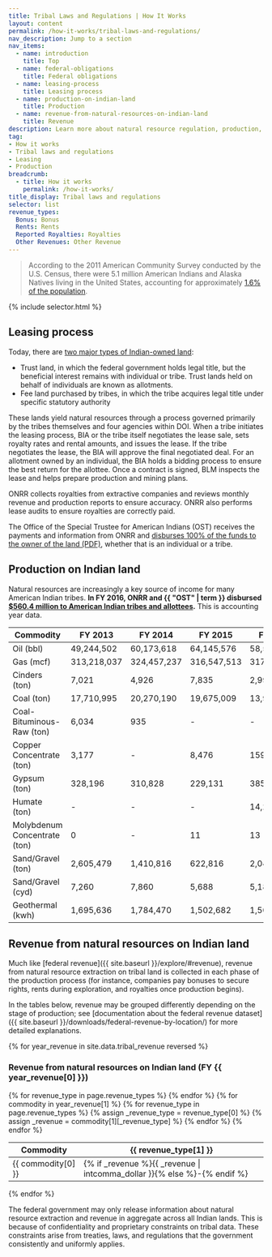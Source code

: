 ```yaml
---
title: Tribal Laws and Regulations | How It Works
layout: content
permalink: /how-it-works/tribal-laws-and-regulations/
nav_description: Jump to a section
nav_items:
  - name: introduction
    title: Top
  - name: federal-obligations
    title: Federal obligations
  - name: leasing-process
    title: Leasing process
  - name: production-on-indian-land
    title: Production
  - name: revenue-from-natural-resources-on-indian-land
    title: Revenue
description: Learn more about natural resource regulation, production, and revenue in the 18 states that, in 2013, led the country in oil, gas, coal, and nonenergy mineral production; had the most DOI revenue and / or state production taxes; or had the most significant tribal natural resource interest.
tag:
- How it works
- Tribal laws and regulations
- Leasing
- Production
breadcrumb:
  - title: How it works
    permalink: /how-it-works/
title_display: Tribal laws and regulations
selector: list
revenue_types:
  Bonus: Bonus
  Rents: Rents
  Reported Royalties: Royalties
  Other Revenues: Other Revenue
---
```


> According to the 2011 American Community Survey conducted by the U.S. Census, there were 5.1 million American Indians and Alaska Natives living in the United States, accounting for approximately [1.6% of the population](https://www.census.gov/newsroom/releases/archives/facts_for_features_special_editions/cb12-ff22.html).

{% include selector.html %}


## Leasing process

Today, there are [two major types of Indian-owned land](http://teeic.indianaffairs.gov/triballand/):

* Trust land, in which the federal government holds legal title, but the beneficial interest remains with individual or tribe. Trust lands held on behalf of individuals are known as allotments.
* Fee land purchased by tribes, in which the tribe acquires legal title under specific statutory authority

These lands yield natural resources through a process governed primarily by the tribes themselves and four agencies within DOI. When a tribe initiates the leasing process, BIA or the tribe itself negotiates the lease sale, sets royalty rates and rental amounts, and issues the lease. If the tribe negotiates the lease, the BIA will approve the final negotiated deal. For an allotment owned by an individual, the BIA holds a bidding process to ensure the best return for the allottee. Once a contract is signed, BLM inspects the lease and helps prepare production and mining plans.

ONRR collects royalties from extractive companies and reviews monthly revenue and production reports to ensure accuracy. ONRR also performs lease audits to ensure royalties are correctly paid.

The Office of the Special Trustee for American Indians (OST) receives the payments and information from ONRR and [disburses 100% of the funds to the owner of the land (PDF)](http://www.onrr.gov/IndianServices/pdfdocs/FrequentlyAskedQuestion.pdf), whether that is an individual or a tribe.

## Production on Indian land

Natural resources are increasingly a key source of income for many American Indian tribes. **In FY 2016, ONRR and {{ "OST" | term }} disbursed [$560.4 million to American Indian tribes and allottees](http://statistics.onrr.gov/ReportTool.aspx).** This is accounting year data.

<table class="table-basic">
  <thead>
    <tr>
      <th>Commodity</th>
      <th>FY 2013</th>
      <th>FY 2014</th>
      <th>FY 2015</th>
      <th>FY 2016</th>
    </tr>
  </thead>
  <tr>
    <td>Oil (bbl)</td>
    <td class="numeric">49,244,502</td>
    <td class="numeric">60,173,618</td>
    <td class="numeric">64,145,576</td>
    <td class="numeric">58,570,842</td>
  </tr>
  <tr>
    <td>Gas (mcf)</td>
    <td class="numeric">313,218,037</td>
    <td class="numeric">324,457,237</td>
    <td class="numeric">316,547,513</td>
    <td class="numeric">317,746,651</td>
  </tr>
  <tr>
    <td>Cinders (ton)</td>
    <td class="numeric">7,021</td>
    <td class="numeric">4,926</td>
    <td class="numeric">7,835</td>
    <td class="numeric">2,992</td>
  </tr>
  <tr>
    <td>Coal (ton)</td>
    <td class="numeric">17,710,995</td>
    <td class="numeric">20,270,190</td>
    <td class="numeric">19,675,009</td>
    <td class="numeric">13,925,942</td>
  </tr>
  <tr>
    <td>Coal-Bituminous-Raw (ton)</td>
    <td class="numeric">6,034</td>
    <td class="numeric">935</td>
    <td class="numeric">-</td>
    <td class="numeric">-</td>
  </tr>
  <tr>
    <td>Copper Concentrate (ton)</td>
    <td class="numeric">3,177</td>
    <td class="numeric">-</td>
    <td class="numeric">8,476</td>
    <td class="numeric">159</td>
  </tr>
  <tr>
    <td>Gypsum (ton)</td>
    <td class="numeric">328,196</td>
    <td class="numeric">310,828</td>
    <td class="numeric">229,131</td>
    <td class="numeric">385,257</td>
  </tr>
  <tr>
    <td>Humate (ton)</td>
    <td class="numeric">-</td>
    <td class="numeric">-</td>
    <td class="numeric">-</td>
    <td class="numeric">14,202</td>
  </tr>
  <tr>
    <td>Molybdenum Concentrate (ton)</td>
    <td class="numeric">0</td>
    <td class="numeric">-</td>
    <td class="numeric">11</td>
    <td class="numeric">13</td>
  </tr>
  <tr>
    <td>Sand/Gravel (ton)</td>
    <td class="numeric">2,605,479</td>
    <td class="numeric">1,410,816</td>
    <td class="numeric">622,816</td>
    <td class="numeric">2,042,576</td>
  </tr>
  <tr>
    <td>Sand/Gravel (cyd)</td>
    <td class="numeric">7,260</td>
    <td class="numeric">7,860</td>
    <td class="numeric">5,688</td>
    <td class="numeric">5,184</td>
  </tr>
  <tr>
    <td>Geothermal (kwh)</td>
    <td class="numeric">1,695,636</td>
    <td class="numeric">1,784,470</td>
    <td class="numeric">1,502,682</td>
    <td class="numeric">1,508,963</td>
  </tr>
</table>

## Revenue from natural resources on Indian land

Much like [federal revenue]({{ site.baseurl }}/explore/#revenue), revenue from natural resource extraction on tribal land is collected in each phase of the production process (for instance, companies pay bonuses to secure rights, rents during exploration, and royalties once production begins).

In the tables below, revenue may be grouped differently depending on the stage of production; see [documentation about the federal revenue dataset]({{ site.baseurl }}/downloads/federal-revenue-by-location/) for more detailed explanations.

{% for year_revenue in site.data.tribal_revenue reversed %}

### Revenue from natural resources on Indian land (FY {{ year_revenue[0] }})

<table class="table-basic u-margin-top u-margin-bottom">
  <thead>
    <tr>
      <th>Commodity</th>
      {% for revenue_type in page.revenue_types %}
      <th>{{ revenue_type[1] }}</th>
      {% endfor %}
    </tr>
  </thead>
  <tbody>
  {% for commodity in year_revenue[1] %}
    <tr>
      <td>{{ commodity[0] }}</td>
      {% for revenue_type in page.revenue_types %}
        {% assign _revenue_type = revenue_type[0] %}
        {% assign _revenue = commodity[1][_revenue_type] %}
      <td class="numeric">{% if _revenue %}{{ _revenue | intcomma_dollar }}{% else %}-{% endif %}</td>
      {% endfor %}
    </tr>
  {% endfor %}
  </tbody>
</table>
{% endfor %}

The federal government may only release information about natural
resource extraction and revenue in aggregate across all Indian
lands. This is because of confidentiality and proprietary
constraints on tribal data. These constraints arise from treaties,
laws, and regulations that the government consistently and uniformly
applies.

